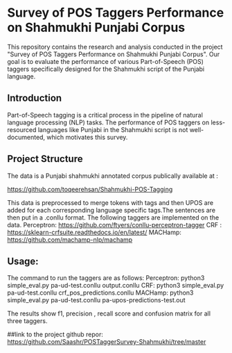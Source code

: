 # Survey of POS Taggers Performance on Shahmukhi Punjabi Corpus

This repository contains the research and analysis conducted in the project "Survey of POS Taggers Performance on Shahmukhi Punjabi Corpus". Our goal is to evaluate the performance of various Part-of-Speech (POS) taggers specifically designed for the Shahmukhi script of the Punjabi language.

## Introduction

Part-of-Speech tagging is a critical process in the pipeline of natural language processing (NLP) tasks. The performance of POS taggers on less-resourced languages like Punjabi in the Shahmukhi script is not well-documented, which motivates this survey.

## Project Structure

 

The data is a Punjabi shahmukhi annotated corpus publically available at :


https://github.com/toqeerehsan/Shahmukhi-POS-Tagging

This data is preprocessed to merge tokens with tags and then UPOS are added for each corresponding language specific tags.The sentences are then put in a .conllu format. 
The following taggers are implemented on the data. 
Perceptron: https://github.com/ftyers/conllu-perceptron-tagger
CRF : https://sklearn-crfsuite.readthedocs.io/en/latest/
MACHamp: https://github.com/machamp-nlp/machamp

## Usage: 
The command to run the taggers are as follows: 
Perceptron: python3 simple_eval.py pa-ud-test.conllu output.conllu 
CRF: python3 simple_eval.py pa-ud-test.conllu crf_pos_predictions.conllu
MACHamp:  python3 simple_eval.py pa-ud-test.conllu pa-upos-predictions-test.out 



The results show f1, precision , recall score and confusion matrix for all three taggers. 

##link to the project github repor: https://github.com/Saashr/POSTaggerSurvey-Shahmukhi/tree/master
